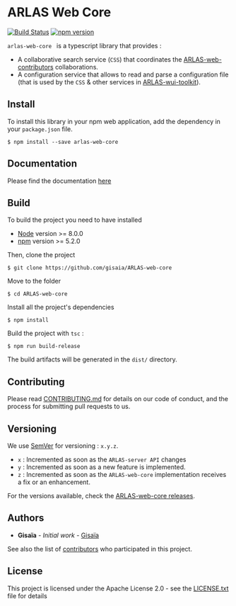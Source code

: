 # ARLAS Web Core

[![Build Status](https://travis-ci.org/gisaia/ARLAS-web-core.svg?branch=develop)](https://travis-ci.org/gisaia/ARLAS-web-core)
[![npm version](https://badge.fury.io/js/arlas-web-core.svg)](https://badge.fury.io/js/arlas-web-core)

`arlas-web-core ` is a typescript library that provides :
- A collaborative search service (`CSS`) that coordinates the [ARLAS-web-contributors](https://github.com/gisaia/ARLAS-web-contributors) collaborations.
- A configuration service that allows to read and parse a configuration file (that is used by the `CSS` & other services in [ARLAS-wui-toolkit](https://github.com/gisaia/ARLAS-wui-toolkit)).

## Install

To install this library in your npm web application, add the dependency in your `package.json` file.

```shell
$ npm install --save arlas-web-core
```

## Documentation

Please find the documentation [here](http://docs.arlas.io/arlas-tech/current/classes/_src_app_services_startup_startup_service_.arlascollaborativesearchservice/)

## Build

To build the project you need to have installed
- [Node](https://nodejs.org/en/) version >= 8.0.0 
- [npm](https://github.com/npm/npm) version >= 5.2.0

Then, clone the project

```shell
$ git clone https://github.com/gisaia/ARLAS-web-core
```

Move to the folder

```shell
$ cd ARLAS-web-core
```

Install all the project's dependencies

```shell
$ npm install
```

Build the project with `tsc` :

```shell
$ npm run build-release
```

The build artifacts will be generated in the `dist/` directory. 

## Contributing

Please read [CONTRIBUTING.md](https://github.com/gisaia/ARLAS-web-core/blob/master/CONTRIBUTING.md) for details on our code of conduct, and the process for submitting pull requests to us.

## Versioning

We use [SemVer](http://semver.org/) for versioning : `x.y.z`.

- `x` : Incremented as soon as the `ARLAS-server API` changes
- `y` : Incremented as soon as a new feature is implemented.
- `z` : Incremented as soon as the `ARLAS-web-core` implementation receives a fix or an enhancement.


 For the versions available, check the [ARLAS-web-core releases](https://github.com/gisaia/ARLAS-web-core/releases). 

## Authors

* **Gisaïa** - *Initial work* - [Gisaïa](http://gisaia.fr/)

See also the list of [contributors](https://github.com/gisaia/ARLAS-web-core/graphs/contributors) who participated in this project.


## License

This project is licensed under the Apache License 2.0 - see the [LICENSE.txt](LICENSE.txt) file for details
